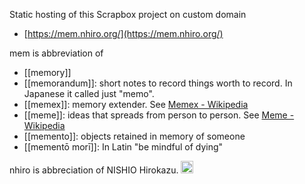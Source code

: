 
Static hosting of this Scrapbox project on custom domain
- [https://mem.nhiro.org/](https://mem.nhiro.org/)

mem is abbreviation of
- [[memory]]
- [[memorandum]]: short notes to record things worth to record. In Japanese it called just "memo".
- [[memex]]: memory extender. See [Memex - Wikipedia](https://en.wikipedia.org/wiki/Memex)
- [[meme]]: ideas that spreads from person to person. See [Meme - Wikipedia](https://en.wikipedia.org/wiki/Meme)
- [[memento]]: objects retained in memory of someone
- [[mementō morī]]: In Latin "be mindful of dying"

nhiro is abbreciation of NISHIO Hirokazu.
<img src='https://scrapbox.io/api/pages/nishio/en/icon' alt='en.icon' height="19.5"/>
